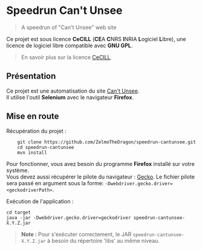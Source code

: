 # Speedrun Can't Unsee

> A speedrun of "Can't Unsee" web site

Ce projet est sous licence **CeCILL** (**CE**A **C**NRS **I**NRIA **L**ogiciel **L**ibre),
une licence de logiciel libre compatible avec **GNU GPL**.

> En savoir plus sur la licence [CeCILL](http://cecill.info/index.fr.html).

## Présentation

Ce projet est une automatisation du site [Can't Unsee](https://https://cantunsee.space).  
Il utilise l'outil **Selenium** avec le navigateur **Firefox**.  

## Mise en route

Récupération du projet : 
~~~
    git clone https://github.com/ZelmoTheDragon/speedrun-cantunsee.git
    cd speedrun-cantunsee
    mvn install
~~~

Pour fonctionner, vous avez besoin du programme **Firefox** installé sur votre système.  
Vous devez aussi récupérer le pilote du navigateur : [Gecko](https://github.com/mozilla/geckodriver/releases).
Le fichier pilote sera passé en argument sous la forme: `-Dwebdriver.gecko.driver=<geckodriverPath>`.  

Exécution de l'application : 
~~~
cd target
java -jar -Dwebdriver.gecko.driver=geckodriver speedrun-cantunsee-X.Y.Z.jar
~~~

> **Note :**
> Pour s'exécuter correctement, le JAR `speedrun-cantunsee-X.Y.Z.jar` à besoin du répertoire 'libs' au même niveau.  





